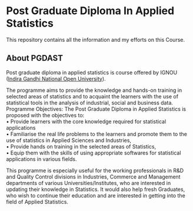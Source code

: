 # Post Graduate Diploma In Applied Statistics

This repository contains all the information and my efforts on this Course. 

## About PGDAST 
Post graduate diploma in applied statistics is course offered by IGNOU ([Indira Gandhi National Open University](http://www.ignou.ac.in/)). 

The programme aims to provide the knowledge and hands-on training in selected areas of statistics and to acquaint the learners with the use of statistical tools in the analysis of industrial, social and business data.
Programme Objectives:
The Post Graduate Diploma in Applied Statistics is proposed with the objectives to:</BR>
• Provide learners with the core knowledge required for statistical applications <br>
• Familiarise the real life problems to the learners and promote them to the use of statistics in Applied Sciences and Industries,<br>
• Provide hands on training in the selected areas of Statistics,<br>
• Equip them with the skills of using appropriate softwares for statistical applications in various fields.<br>

This programme is especially useful for the working professionals in R&D and Quality Control divisions in Industries, Commerce and Management departments of various Universities/Institutes, who are interested in updating their knowledge in Statistics. It would also help fresh Graduates, who wish to continue their education and are interested in getting into the field of Applied Statistics.







